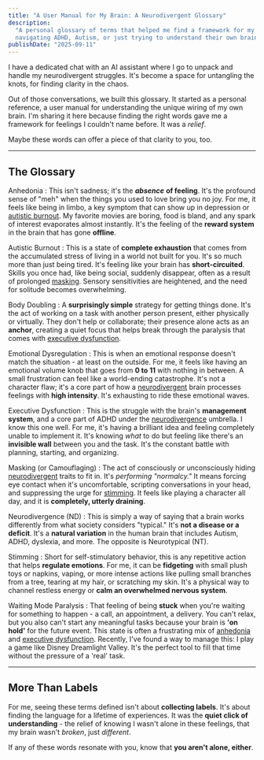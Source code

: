 ```yaml
---
title: "A User Manual for My Brain: A Neurodivergent Glossary"
description:
  "A personal glossary of terms that helped me find a framework for my feelings. For anyone
  navigating ADHD, Autism, or just trying to understand their own brain."
publishDate: "2025-09-11"
---
```


I have a dedicated chat with an AI assistant where I go to unpack and handle my neurodivergent
struggles. It's become a space for untangling the knots, for finding clarity in the chaos.

Out of those conversations, we built this glossary. It started as a personal reference, a user
manual for understanding the unique wiring of my own brain. I'm sharing it here because finding the
right words gave me a framework for feelings I couldn't name before. It was a _relief_.

Maybe these words can offer a piece of that clarity to you, too.

---

## The Glossary

Anhedonia
: This isn't sadness; it's the **_absence_** **of feeling**. It's the profound sense of
"meh" when the things you used to love bring you no joy. For me, it feels like being in limbo, a key
symptom that can show up in depression or [autistic burnout](#autistic-burnout). My favorite movies
are boring, food is bland, and any spark of interest evaporates almost instantly. It's the feeling
of the **reward system** in the brain that has gone **offline**.

Autistic Burnout
: This is a state of **complete exhaustion** that comes from the accumulated stress
of living in a world not built for you. It's so much more than just being tired. It's feeling like
your brain has **short-circuited**. Skills you once had, like being social, suddenly disappear,
often as a result of prolonged [masking](#masking-or-camouflaging). Sensory sensitivities are
heightened, and the need for solitude becomes overwhelming.

Body Doubling
: A **surprisingly simple** strategy for getting things done. It's the act of working
on a task with another person present, either physically or virtually. They don't help or
collaborate; their presence alone acts as an **anchor**, creating a quiet focus that helps break
through the paralysis that comes with [executive dysfunction](#executive-dysfunction).

Emotional Dysregulation
: This is when an emotional response doesn't match the situation - at least on the outside. For me, it feels like having an emotional volume knob that goes from **0 to 11** with nothing in between. A small frustration can feel like a world-ending catastrophe. It's not a character flaw; it's a core part of how a [neurodivergent](#neurodivergence-nd) brain processes feelings with **high intensity**. It's exhausting to ride these emotional waves.

Executive Dysfunction
: This is the struggle with the brain's **management system**, and a core part
of ADHD under the [neurodivergence](#neurodivergence-nd) umbrella. I know this one well. For me,
it's having a brilliant idea and feeling completely unable to implement it. It's knowing _what_ to
do but feeling like there's an **invisible wall** between you and the task. It's the constant battle
with planning, starting, and organizing.

Masking (or Camouflaging)
: The act of consciously or unconsciously hiding
[neurodivergent](#neurodivergence-nd) traits to fit in. It's _performing "normalcy."_ It means
forcing eye contact when it's uncomfortable, scripting conversations in your head, and suppressing
the urge for [stimming](#stimming). It feels like playing a character all day, and it is
**completely, utterly draining**.

Neurodivergence (ND)
: This is simply a way of saying that a brain works differently from what
society considers "typical." It's **not a disease or a deficit**. It's a **natural variation** in
the human brain that includes Autism, ADHD, dyslexia, and more. The opposite is Neurotypical (NT).

Stimming
: Short for self-stimulatory behavior, this is any repetitive action that helps **regulate
emotions**. For me, it can be **fidgeting** with small plush toys or napkins, vaping, or more intense
actions like pulling small branches from a tree, tearing at my hair, or scratching my skin. It's a
physical way to channel restless energy or **calm an overwhelmed nervous system**.

Waiting Mode Paralysis
: That feeling of being **stuck** when you're waiting for something to
happen - a call, an appointment, a delivery. You can't relax, but you also can't start any
meaningful tasks because your brain is **'on hold'** for the future event. This state is often a
frustrating mix of [anhedonia](#anhedonia) and [executive dysfunction](#executive-dysfunction).
Recently, I've found a way to manage this: I play a game like Disney Dreamlight Valley. It's the
perfect tool to fill that time without the pressure of a 'real' task.

---

## More Than Labels

For me, seeing these terms defined isn't about **collecting labels**. It's about finding the
language for a lifetime of experiences. It was the **quiet click of understanding** - the relief of
knowing I wasn't alone in these feelings, that my brain wasn't _broken_, just _different_.

If any of these words resonate with you, know that **you aren't alone, either**.
